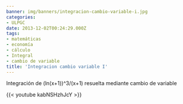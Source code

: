 ```yaml
---
banner: img/banners/integracion-cambio-variable-i.jpg
categories:
- ULPGC
date: 2013-12-02T00:24:29.000Z
tags:
- matemáticas
- economía
- cálculo
- Integral
- cambio de variable
title: 'Integracion cambio variable I'
---
```


Integración de (ln(x+1))^3/(x+1) resuelta mediante cambio de variable

{{< youtube kabNSHzhJcY >}}
